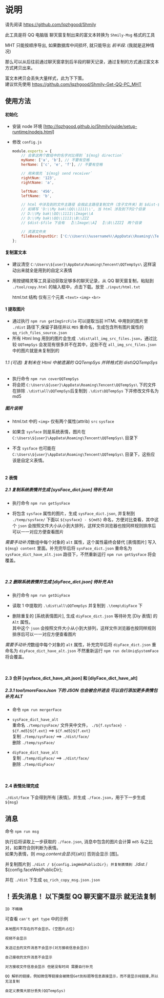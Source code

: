 # 说明

请先阅读 https://github.com/lqzhgood/Shmily

此工具是将 QQ 电脑版 聊天窗复制出来的富文本转换为 `Shmily-Msg` 格式的工具

MHT 只能按顺序导出, 如果数据库中间损坏, 就只能导出 _前半段_. (我就是这种情况)

那么可以从后往前通过聊天窗拿到后半段的聊天记录，通过复制的方式通过富文本方式拷贝出来。<br/>

富文本拷贝会丢失大量样式，此为下下策。 <br/>
建议优先使用 https://github.com/lqzhgood/Shmily-Get-QQ-PC_MHT

## 使用方法

#### 初始化

-   安装 node 环境 [http://lqzhgood.github.io/Shmily/guide/setup-runtime/nodejs.html]
-   修改 `config.js`

    ```js
    module.exports = {
        // 会拿这两个数组中的名字对比得到 `${msg} direction`
        myName: ['a', 'b'], // 不要有空格
        herName: ['c', 'e', 'f'], // 不要有空格

        // 用来填充 `${msg} send receiver`
        rightNum: '123',
        rightName: 'a',

        leftNum: '456',
        leftName: 'b',

        // html 中涉及到的文件主路径 会按此主路径复制文件（含子文件夹）到 $dist-$file
        // 如填写 'D:\\My bak\\QQ\\1111\\', 当 html 涉及到下列2个目录
        // D:\\My bak\\QQ\\1111\\Image\\A
        // D:\\My bak\\QQ\\1111\\B\\ZZZ
        // $dist-$file 下会有  【\\Image\\A】 【\\B\\ZZZ】 两个目录

        // 资源文件夹
        fileBaseInputDir: ['C:\\Users\\%username%\\AppData\\Roaming\\Tencent\\', 'D:\\My bak\\QQ\\1111\\'],
    };
    ```

#### 复制富文本

-   建议清空 `C:\Users\${user}\AppData\Roaming\Tencent\QQTempSys\` 这样滚动出来就全是用到的自定义表情
-   用按键精灵等工具滚动获取足够多的聊天记录，从 QQ 聊天窗复制，粘贴到 `./tool/copy.html` 的输入框中，点击下载。放至 `./input/html.txt` <br/>

    html.txt 结构 仅有三个元素 `<text>` `<img>` `<br>`

#### 1 提取图片

-   通过执行 `npm run getImgSrcFile` 可以提取当前 HTML 中用到的图片至 `./dist` 路径下,保留子路径并以 `MD5` 重命名，生成包含所有图片属性的 `qq_rich_files_source.json`
-   所有 Html Img 用到的图片会生成 `.\dist\all_img_src_files.json`，通过比较 `QQTempSys` 会发现有很多并不在其中，这些不在 `all_img_src_files.json` 中的图片就是未复制到的

###### 1.1 (可选) 复制未在 Html 中被遗漏的 QQTempSys 并转格式到 dist\QQTempSys

-   执行命令 `npm run coverQQTempSys`
-   将会把 `C:\Users\${user}\AppData\Roaming\Tencent\QQTempSys\` 下的文件在排除 `.\dist\all\QQTempSys`后复制到 `.\dist\QQTempSys` 下并修改文件名为 md5
    <br/>

##### 图片说明

-   html.txt 中的 `<img>` 仅有两个属性(attrib) `src` `sysface`

-   如果含 `sysface` 则是系统表情，图片在 `C:\Users\${user}\AppData\Roaming\Tencent\QQTempSys\` 目录下 <br/>
-   不含 `sysface` 也可能在 `C:\Users\${user}\AppData\Roaming\Tencent\QQTempSys\` 目录下，这些应该是自定义表情。<br/>
    <br/>

#### 2 表情

##### 2.1 复制系统表情并生成 [sysFace_dict.json] 待补充 Alt

-   执行命令 `npm run getSysFace` <br/>

-   将包含 `sysface` 属性的图片，生成 `sysFace_dict.json`, 并复制到 `./temp/sysface/` 下面以 `${sysface} - ${md5}` 命名，方便对比查看，其中这个 `json` 会按照文件大小从小到大排列，这样文件浏览器也按同样规则排序后可以一一对应方便查看图片 <br/>

*需要手动补充*数组中每个对象的 `alt` 属性，这个属性最终会替代 [表情图片] 写入`${msg} content` 里面。补充完毕后将 `sysFace_dict.json` 重命名为 `sysFace_dict_have_alt.json` 路径下，不然重新运行 `npm run getSysFace` 将会覆盖。

<br/>

##### 2.2 删除系统表情并生成 [diyFace_dict.json] 待补充 Alt

-   执行命令 `npm run getDiyFace` <br/>

-   读取 1 中提取的 `.\dist\all\QQTempSys` 并复制到 `.\temp\diyFace` 下
-   删除重复的 [系统表情图片], 生成 `diyFace_dict.json` 等待补充 [Diy 表情] 的 `Alt` 属性。<br/>其中这个 `json` 会按照文件大小从小到大排列，这样文件浏览器也按同样规则排序后可以一一对应方便查看图片 <br/>

*需要手动补充*数组中每个对象的 `alt` 属性，补充完毕后将 `diyFace_dict.json` 重命名为 `diyFace_dict_have_alt.json` 不然重新运行 `npm run delUniqSystemFace` 将会覆盖。

<br/>

#### 2.3 合并 [sysface_dict_have_alt.json] 和 [diyFace_dict_have_alt]

##### 2.3.1 tool\moreFaceJson 下的 JSON 也会被合并进去 可以自行添加更多表情包补充 ALT

-   命令 `npm run mergerFace` <br/>

-   `sysFace_dict_have_alt` <br/>
    重命名 `./temp/sysFace/` 文件夹中文件， `./${f.sysface} - ${f.md5}${f.ext}` ==> `${f.md5}${f.ext}`<br/>
    复制 `./temp/sysFace/` ==> `./dist/face/`<br/>
    删除 `./temp/sysFace/`<br/>

-   `diyFace_dict_have_alt` <br/>
    复制 `./temp/diyFace/` ==> `./dist/face/` <br/>
    删除 `./temp/diyFace/`<br/>

<br/>

#### 2.4 表情处理完成

`./dist/face` 下会得到所有 [表情]，并生成 `./face.json`，用于下一步生成 `${msg}`

## 消息

命令 `npm run msg` <br>

执行后将读取上一步获取的 `./face.json`, 消息中包含的图片会计算 `md5` 与之比对，如果符合则判断为表情。<br>
如果为表情，则 ${msg.content} 会显示 [${alt}] 否则会显示 [图]。<br/>

并复制图片到 `./dist / ${config.imgWebPublicDir}; 并复制表情到 `./dist / ${config.faceWebPublicDir};

并在 `./dist` 下生成 `qq_rich_copy_msg.json.json`

## ！丢失消息！ 以下类型 QQ 聊天窗不显示 就无法复制

```
ID 不精确
```

可查看 `can't get type` 中的示例

```
本地图片不存在的不会显示。(空图片占位)

视频不会显示

发送过去的文件消息不会显示(对方接收信息会显示)

自己接收的文件消息不会显示

对方接收文件信息会显示 但是没有时间 需要自行补充

QQ 解析的链接，例如微信等链接会被微信Get到标题等信息直接显示，而不是显示纯链接,所以无法复制

自定义表情大部分丢失(QQTempSys)
```
